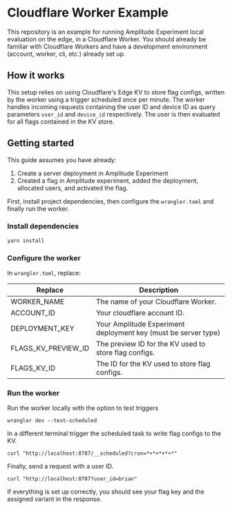 # Cloudflare Worker Example

This repository is an example for running Amplitude Experiment local evaluation on the edge, in a Cloudflare Worker. You should already be familiar with Cloudflare Workers and have a development environment (account, worker, cli, etc.) already set up.

## How it works

This setup relies on using Cloudflare's Edge KV to store flag configs, written by the worker using a trigger scheduled once per minute.
The worker handles incoming requests containing the user ID and device ID as query parameters `user_id` and `device_id` respectively. The user is then evaluated for all flags contained in the KV store.

## Getting started

This guide assumes you have already:
1. Create a server deployment in Amplitude Experiment
2. Created a flag in Amplitude experiment, added the deployment, allocated users, and activated the flag.

First, install project dependencies, then configure the `wrangler.toml` and finally run the worker.

### Install dependencies

```
yarn install
```

### Configure the worker

In `wrangler.toml`, replace:

| Replace             | Description                                                     |
|---------------------|-----------------------------------------------------------------|
| WORKER_NAME         | The name of your Cloudflare Worker.                             |
| ACCOUNT_ID          | Your cloudflare account ID.                                     |
| DEPLOYMENT_KEY      | Your Amplitude Experiment deployment key (must be server type)  |
| FLAGS_KV_PREVIEW_ID | The preview ID for the KV used to store flag configs.           |
| FLAGS_KV_ID         | The ID for the KV used to store flag configs.                   |

### Run the worker

Run the worker locally with the option to test triggers

```
wrangler dev --test-scheduled
```

In a different terminal trigger the scheduled task to write flag configs to the KV.

```
curl "http://localhost:8787/__scheduled?cron=*+*+*+*+*"
```

Finally, send a request with a user ID.

```
curl "http://localhost:8787?user_id=brian"
```

If everything is set up correctly, you should see your flag key and the assigned variant in the response.
